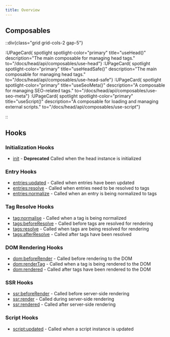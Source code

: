 ```yaml
---
title: Overview
---
```


## Composables

::div{class="grid grid-cols-2 gap-5"}

:UPageCard{ spotlight spotlight-color="primary" title="useHead()" description="The main composable for managing head tags." to="/docs/head/api/composables/use-head"}
:UPageCard{ spotlight spotlight-color="primary" title="useHeadSafe()" description="The main composable for managing head tags." to="/docs/head/api/composables/use-head-safe"}
:UPageCard{ spotlight spotlight-color="primary" title="useSeoMeta()" description="A composable for managing SEO-related tags." to="/docs/head/api/composables/use-seo-meta"}
:UPageCard{ spotlight spotlight-color="primary" title="useScript()" description="A composable for loading and managing external scripts."  to="/docs/head/api/composables/use-script"}

::

## Hooks

### Initialization Hooks

- [init](/docs/head/api/hooks/init) - **Deprecated** Called when the head instance is initialized

### Entry Hooks

- [entries:updated](/docs/head/api/hooks/entries-updated) - Called when entries have been updated
- [entries:resolve](/docs/head/api/hooks/entries-resolve) - Called when entries need to be resolved to tags
- [entries:normalize](/docs/head/api/hooks/entries-normalize) - Called when an entry is being normalized to tags

### Tag Resolve Hooks

- [tag:normalise](/docs/head/api/hooks/tag-normalise) - Called when a tag is being normalized
- [tags:beforeResolve](/docs/head/api/hooks/tags-beforeresolve) - Called before tags are resolved for rendering
- [tags:resolve](/docs/head/api/hooks/tags-resolve) - Called when tags are being resolved for rendering
- [tags:afterResolve](/docs/head/api/hooks/tags-after-resolve) - Called after tags have been resolved

### DOM Rendering Hooks

- [dom:beforeRender](/docs/head/api/hooks/dom-before-render) - Called before rendering to the DOM
- [dom:renderTag](/docs/head/api/hooks/dom-render-tag) - Called when a tag is being rendered to the DOM
- [dom:rendered](/docs/head/api/hooks/dom-rendered) - Called after tags have been rendered to the DOM

### SSR Hooks

- [ssr:beforeRender](/docs/head/api/hooks/ssr-before-render) - Called before server-side rendering
- [ssr:render](/docs/head/api/hooks/ssr-render) - Called during server-side rendering
- [ssr:rendered](/docs/head/api/hooks/ssr-rendered) - Called after server-side rendering

### Script Hooks

- [script:updated](/docs/head/api/hooks/script-updated) - Called when a script instance is updated
